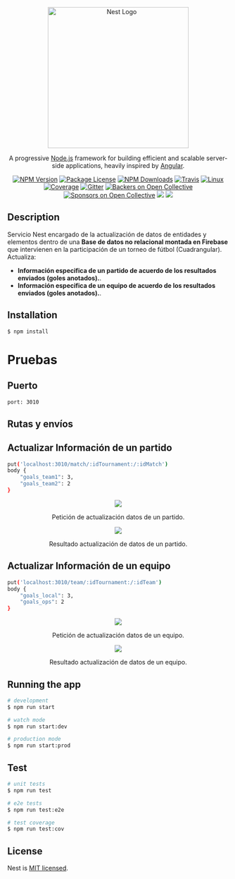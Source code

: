 <p align="center">
  <a href="http://nestjs.com/" target="blank"><img src="https://nestjs.com/img/logo_text.svg" width="320" alt="Nest Logo" /></a>
</p>

[travis-image]: https://api.travis-ci.org/nestjs/nest.svg?branch=master
[travis-url]: https://travis-ci.org/nestjs/nest
[linux-image]: https://img.shields.io/travis/nestjs/nest/master.svg?label=linux
[linux-url]: https://travis-ci.org/nestjs/nest
  
  <p align="center">A progressive <a href="http://nodejs.org" target="blank">Node.js</a> framework for building efficient and scalable server-side applications, heavily inspired by <a href="https://angular.io" target="blank">Angular</a>.</p>
    <p align="center">
<a href="https://www.npmjs.com/~nestjscore"><img src="https://img.shields.io/npm/v/@nestjs/core.svg" alt="NPM Version" /></a>
<a href="https://www.npmjs.com/~nestjscore"><img src="https://img.shields.io/npm/l/@nestjs/core.svg" alt="Package License" /></a>
<a href="https://www.npmjs.com/~nestjscore"><img src="https://img.shields.io/npm/dm/@nestjs/core.svg" alt="NPM Downloads" /></a>
<a href="https://travis-ci.org/nestjs/nest"><img src="https://api.travis-ci.org/nestjs/nest.svg?branch=master" alt="Travis" /></a>
<a href="https://travis-ci.org/nestjs/nest"><img src="https://img.shields.io/travis/nestjs/nest/master.svg?label=linux" alt="Linux" /></a>
<a href="https://coveralls.io/github/nestjs/nest?branch=master"><img src="https://coveralls.io/repos/github/nestjs/nest/badge.svg?branch=master#5" alt="Coverage" /></a>
<a href="https://gitter.im/nestjs/nestjs?utm_source=badge&utm_medium=badge&utm_campaign=pr-badge&utm_content=body_badge"><img src="https://badges.gitter.im/nestjs/nestjs.svg" alt="Gitter" /></a>
<a href="https://opencollective.com/nest#backer"><img src="https://opencollective.com/nest/backers/badge.svg" alt="Backers on Open Collective" /></a>
<a href="https://opencollective.com/nest#sponsor"><img src="https://opencollective.com/nest/sponsors/badge.svg" alt="Sponsors on Open Collective" /></a>
  <a href="https://paypal.me/kamilmysliwiec"><img src="https://img.shields.io/badge/Donate-PayPal-dc3d53.svg"/></a>
  <a href="https://twitter.com/nestframework"><img src="https://img.shields.io/twitter/follow/nestframework.svg?style=social&label=Follow"></a>
</p>

  <!--[![Backers on Open Collective](https://opencollective.com/nest/backers/badge.svg)](https://opencollective.com/nest#backer)
  [![Sponsors on Open Collective](https://opencollective.com/nest/sponsors/badge.svg)](https://opencollective.com/nest#sponsor)-->

## Description

Servicio Nest encargado de la actualización de datos de entidades y elementos dentro de una **Base de datos no relacional montada en Firebase** que intervienen en la participación de un torneo de fútbol (Cuadrangular).
Actualiza:
* **Información especifica de un partido de acuerdo de los resultados enviados (goles anotados).**.
* **Información especifica de un equipo de acuerdo de los resultados enviados (goles anotados).**.


## Installation

```bash
$ npm install
```


# Pruebas

## Puerto
```bash
port: 3010
```

## Rutas y envíos

## Actualizar Información de un partido

```bash
put('localhost:3010/match/:idTournament:/:idMatch')
body {
    "goals_team1": 3,
    "goals_team2": 2
}
```
<div align='center'>
    <img  src='https://i.imgur.com/g8EYZ9U.png'>
    <p>Petición de actualización datos de un partido.</p>
</div>
<div align='center'>
    <img  src='https://i.imgur.com/VldIKA9.png'>
    <p>Resultado actualización de datos de un partido.</p>
</div>


## Actualizar Información de un equipo

```bash
put('localhost:3010/team/:idTournament:/:idTeam')
body {
    "goals_local": 3,
    "goals_ops": 2
}
```
<div align='center'>
    <img  src='https://i.imgur.com/VSUm6x3.png'>
    <p>Petición de actualización datos de un equipo.</p>
</div>
<div align='center'>
    <img  src='https://i.imgur.com/YKfWHFg.png'>
    <p>Resultado actualización de datos de un equipo.</p>
</div>

## Running the app

```bash
# development
$ npm run start

# watch mode
$ npm run start:dev

# production mode
$ npm run start:prod
```

## Test

```bash
# unit tests
$ npm run test

# e2e tests
$ npm run test:e2e

# test coverage
$ npm run test:cov
```

## License

  Nest is [MIT licensed](LICENSE).
